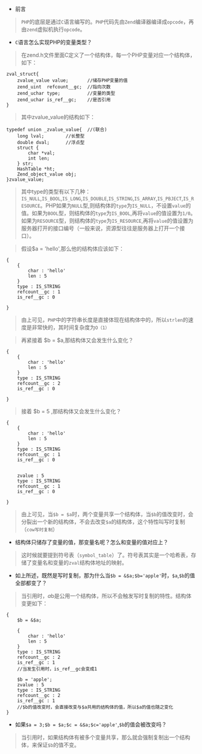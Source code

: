 - 前言
> `PHP`的底层是通过`C`语言编写的。`PHP`代码先由`Zend`编译器编译成`opcode`，再由`zend`虚拟机执行`opcode`。

- `C`语言怎么实现PHP的变量类型？
> 在zend.h文件里面C定义了一个结构体，每一个PHP变量对应一个结构体，如下：
```
zval_struct{
    zvalue_value value;       //储存PHP变量的值
    zend_uint  refcount__gc;  //指向次数
    zend_uchar type;          //变量的类型
    zend_uchar is_ref__gc;    //是否引用
}
```
> 其中zvalue_value的结构如下：
```
typedef union _zvalue_value{  //(联合)
    long lval;        //长整型
    double dval;      //浮点型
    struct {
        char *val;
        int len;
    } str;
    HashTable *ht;
    Zend_object_value obj;
}zvalue_value;
```
> 其中type的类型有以下几种：`IS_NULL`,`IS_BOOL`,`IS_LONG`,`IS_DOUBLE`,`IS_STRING`,`IS_ARRAY`,`IS_PBJECT`,`IS_RESOURCE`。PHP如果为`NULL`型,则结构体的`type`为`IS_NULL`，不设置`value`的值。如果为`BOOL`型，则结构体的`type`为`IS_BOOL`,再将`value`的值设置为`1/0`。如果为`RESOURCE`型，则结构体的`type`为`IS_RESOURCE`,再将`value`的值设置为服务器打开的接口编号（一般来说，资源型往往是服务器上打开一个接口）。

>假设$a = 'hello',那么他的结构体应该如下：
```
{
    {
        char : 'hello'
        len : 5
    }
    type : IS_STRING
    refcount__gc : 1
    is_ref__gc : 0
    
}
```
>由上可见，`PHP`中的字符串长度是直接体现在结构体中的，所以`strlen`的速度是非常快的，其时间复杂度为`O（1）`

> 再紧接着 $b = $a,那结构体又会发生什么变化？
```
{
    {
        char : 'hello'
        len : 5
    }
    type : IS_STRING
    refcount__gc : 2
    is_ref__gc : 0
    
}
```

> 接着 $b = 5 ,那结构体又会发生什么变化？
```
{
    {
        char : 'hello'
        len : 5
    }
    type : IS_STRING
    refcount__gc : 1
    is_ref__gc : 0
    
    
    zvalue : 5
    type : IS_STRING
    refcount__gc : 1
    is_ref__gc : 0
    
}
```
>由上可见，当`$b = $a`时，两个变量共享一个结构体，当`$b`的值改变时，会分裂出一个新的结构体，不会去改变`$a`的结构体，这个特性叫写时复制（`cow写时复制`）
- 结构体只储存了变量的值，那变量名呢？怎么和变量的值对应上？

> 这时候就要提到符号表（`symbol_table`）了。符号表其实是一个哈希表，存储了变量名和变量的`zval`结构体地址的映射。

- 如上所述，既然是写时复制，那为什么当`$b = &$a;$b='apple'`时，`$a`,`$b`的值全部都变了？
> 当引用时，$a$b是公用一个结构体，所以不会触发写时复制的特性。结构体变更如下：
```
{
    $b = &$a;
    
    {
        char : 'hello'
        len : 5
    }
    type : IS_STRING
    refcount__gc : 2
    is_ref__gc : 1
    //当发生引用时，is_ref__gc会变成1
    
    $b = 'apple';
    zvalue : 5
    type : IS_STRING
    refcount__gc : 2
    is_ref__gc : 1
    //$b的值改变时，会直接改变与$a共用的结构体的值，所以$a的值也随之变化
}
```
- 如果`$a = 3;$b = $a;$c = &$a;$c='apple'`,`$b`的值会被改变吗？
> 当引用时，如果结构体有被多个变量共享，那么就会强制复制出一个结构体，来保证`$b`的值不变。